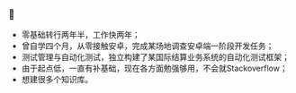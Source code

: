 ### 👋

- 零基础转行两年半，工作快两年；
- 曾自学四个月，从零接触安卓，完成某场地调查安卓端一阶段开发任务；
- 测试管理与自动化测试，独立构建了某国际结算业务系统的自动化测试框架；
- 由于起点低，一直有补基础，现在各方面勉强够用，不会就Stackoverflow；
- 想建很多个知识库。
<!--
**gantrol/gantrol** is a ✨ _special_ ✨ repository because its `README.md` (this file) appears on your GitHub profile.

Here are some ideas to get you started:

- 🔭 I’m currently working on ...
- 🌱 I’m currently learning ...
- 👯 I’m looking to collaborate on ...
- 🤔 I’m looking for help with ...
- 💬 Ask me about ...
- 📫 How to reach me: ...
- 😄 Pronouns: ...
- ⚡ Fun fact: ...
-->

